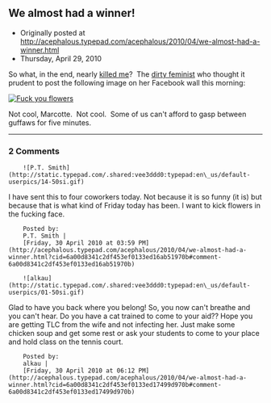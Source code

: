 ## We almost had a winner!

 * Originally posted at http://acephalous.typepad.com/acephalous/2010/04/we-almost-had-a-winner.html
 * Thursday, April 29, 2010



So what, in the end, nearly [killed me](http://acephalous.typepad.com/acephalous/2010/04/the-first-and-last-what-concatenation-of-improbable-events-will-kill-sek-tomorrow-contest.html)?  The [dirty feminist](http://www.pandagon.net/) who thought it prudent to post the following image on her Facebook wall this morning:

[![Fuck you flowers](http://acephalous.typepad.com/.a/6a00d8341c2df453ef0133ed11b43d970b-500wi)](http://acephalous.typepad.com/.a/6a00d8341c2df453ef0133ed11b43d970b-popup)

Not cool, Marcotte.  Not cool.  Some of us can't afford to gasp between guffaws for five minutes.

		

* * *

### 2 Comments 

		

                
[]()

	

		![P.T. Smith](http://static.typepad.com/.shared:vee3ddd0:typepad:en\_us/default-userpics/14-50si.gif)
	

	

		

I have sent this to four coworkers today. Not because it is so funny (it is) but because that is what kind of Friday today has been. I want to kick flowers in the fucking face. 

	

		Posted by:
		P.T. Smith |
		[Friday, 30 April 2010 at 03:59 PM](http://acephalous.typepad.com/acephalous/2010/04/we-almost-had-a-winner.html?cid=6a00d8341c2df453ef0133ed16ab51970b#comment-6a00d8341c2df453ef0133ed16ab51970b)

[]()

	

		![alkau](http://static.typepad.com/.shared:vee3ddd0:typepad:en\_us/default-userpics/01-50si.gif)
	

	

		

Glad to have you back where you belong!  So, you now can't breathe and you can't hear.  Do you have a cat trained to come to your aid??  Hope you are getting TLC from the wife and not infecting her.  Just make some chicken soup and get some rest or ask your students to come to your place and hold class on the tennis court.

	

		Posted by:
		alkau |
		[Friday, 30 April 2010 at 06:12 PM](http://acephalous.typepad.com/acephalous/2010/04/we-almost-had-a-winner.html?cid=6a00d8341c2df453ef0133ed17499d970b#comment-6a00d8341c2df453ef0133ed17499d970b)

		

        